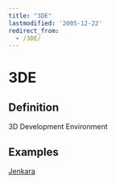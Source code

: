 ```yaml
---
title: "3DE"
lastmodified: '2005-12-22'
redirect_from:
  - /3DE/
---
```


3DE
===

Definition
----------

3D Development Environment

Examples
--------

[Jenkara](/Jenkara "Jenkara")

